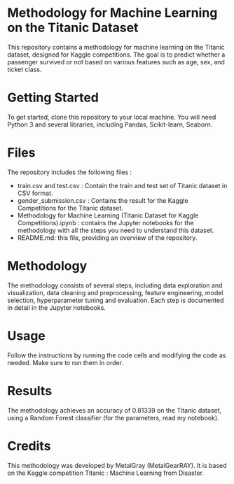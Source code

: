 # Methodology for Machine Learning on the Titanic Dataset
This repository contains a methodology for machine learning on the Titanic dataset, designed for Kaggle competitions. The goal is to predict whether a passenger survived or not based on various features such as age, sex, and ticket class.

# Getting Started
To get started, clone this repository to your local machine. You will need Python 3 and several libraries, including Pandas, Scikit-learn, Seaborn.

# Files
The repository includes the following files :

- train.csv and test.csv : Contain the train and test set of Titanic dataset in CSV format.
- gender_submission.csv : Contains the result for the Kaggle Competitions for the Titanic dataset.
- Methodology for Machine Learning (Titanic Dataset for Kaggle Competitions).ipynb : contains the Jupyter notebooks for the methodology with all the steps you need to understand this dataset.
- README.md: this file, providing an overview of the repository.

# Methodology
The methodology consists of several steps, including data exploration and visualization, data cleaning and preprocessing, feature engineering, model selection, hyperparameter tuning and evaluation. Each step is documented in detail in the Jupyter notebooks.

# Usage
Follow the instructions by running the code cells and modifying the code as needed. Make sure to run them in order.

# Results
The methodology achieves an accuracy of 0.81339 on the Titanic dataset, using a Random Forest classifier (for the parameters, read my notebook).

# Credits
This methodology was developed by MetalGray (MetalGearRAY). It is based on the Kaggle competition Titanic : Machine Learning from Disaster.

